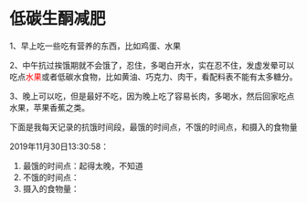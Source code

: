 # 低碳生酮减肥

1、早上吃一些吃有营养的东西，比如鸡蛋、水果

2、中午抗过挨饿期就不会饿了，忍住，多喝白开水，实在忍不住，发虚发晕可以吃点<span style='color:red'>水果</span>或者低碳水食物，比如黄油、巧克力、肉干，看配料表不能有太多糖分。

3、晚上可以吃，但是最好不吃，因为晚上吃了容易长肉，多喝水，然后回家吃点水果，苹果香蕉之类。



下面是我每天记录的抗饿时间段，最饿的时间点，不饿的时间点，和摄入的食物量



2019年11月30日13:30:58：

1. 最饿的时间点：起得太晚，不知道
2. 不饿的时间点：
3. 摄入的食物量：
